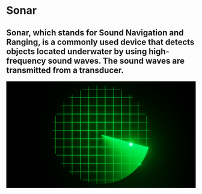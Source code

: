 # Sonar

## Sonar, which stands for Sound Navigation and Ranging, is a commonly used device that detects objects located underwater by using high-frequency sound waves. The sound waves are transmitted from a transducer.

<img src = "https://github.com/Jael-Lois/Sonar/blob/main/sonar.png">
